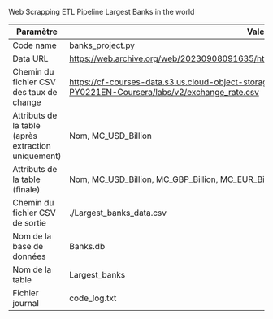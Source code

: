 Web Scrapping ETL Pipeline 
Largest Banks in the world


| Paramètre                            | Valeur                                                                                                      |
|--------------------------------------|-------------------------------------------------------------------------------------------------------------|
| Code name                            | banks_project.py                                                                                            |
| Data URL                             | https://web.archive.org/web/20230908091635/https://en.wikipedia.org/wiki/List_of_largest_banks           |
| Chemin du fichier CSV des taux de change | https://cf-courses-data.s3.us.cloud-object-storage.appdomain.cloud/IBMSkillsNetwork-PY0221EN-Coursera/labs/v2/exchange_rate.csv |
| Attributs de la table (après extraction uniquement) | Nom, MC_USD_Billion                                                                                            |
| Attributs de la table (finale)       | Nom, MC_USD_Billion, MC_GBP_Billion, MC_EUR_Billion, MC_INR_Billion                                        |
| Chemin du fichier CSV de sortie      | ./Largest_banks_data.csv                                                                                    |
| Nom de la base de données            | Banks.db                                                                                                    |
| Nom de la table                      | Largest_banks                                                                                               |
| Fichier journal                       | code_log.txt                                                                                                |

